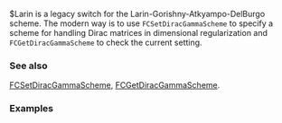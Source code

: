 $Larin  is a legacy switch for the Larin-Gorishny-Atkyampo-DelBurgo scheme. The modern way is to use `FCSetDiracGammaScheme` to specify a scheme for handling Dirac matrices in dimensional regularization and `FCGetDiracGammaScheme` to check the current setting.

### See also

[FCSetDiracGammaScheme](FCSetDiracGammaScheme), [FCGetDiracGammaScheme](FCGetDiracGammaScheme).

### Examples